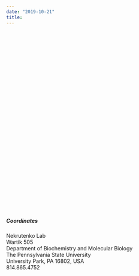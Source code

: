 ```yaml
---
date: "2019-10-21"
title:
---
```



<style>
    #map{ height: 480px }
</style>
<link rel="stylesheet" href="https://unpkg.com/leaflet@1.5.1/dist/leaflet.css"
   integrity="sha512-xwE/Az9zrjBIphAcBb3F6JVqxf46+CDLwfLMHloNu6KEQCAWi6HcDUbeOfBIptF7tcCzusKFjFw2yuvEpDL9wQ=="
   crossorigin=""/>
<script src="https://unpkg.com/leaflet@1.5.1/dist/leaflet.js"
   integrity="sha512-GffPMF3RvMeYyc1LWMHtK8EbPv0iNZ8/oTtHPx9/cc2ILxQ+u905qIwdpULaqDkyBKgOaB57QTMg7ztg8Jm2Og=="
   crossorigin=""></script>
<script type="text/javascript" src="https://stamen-maps.a.ssl.fastly.net/js/tile.stamen.js"></script>



<div class="card mb-3">
  <div id="map"></div>
  <div class="card-body">
    <h5 class="card-title">Coordinates</h5>
    <p class="card-text">
    Nekrutenko Lab<br>
    Wartik 505<br>
    Department of Biochemistry and Molecular Biology<br>
    The Pennsylvania State University<br>
    University Park, PA 16802, USA<br>
    814.865.4752<br>
  </p>
    <a href="mailto:anton@nekrut.org" target="_blank" class="btn btn-secondary"><i data-feather="send"></i></a>
  </div>
</div>

<script>
// replace "toner" here with "terrain" or "watercolor"
var layer = new L.StamenTileLayer("terrain");
var map = new L.Map("map", {
center: new L.LatLng(40.79988, -77.86244),
zoom: 16
});
var marker = L.marker([40.79988, -77.86259]).addTo(map);
map.addLayer(layer);
marker.bindPopup("<b>AN Lab</b><br>Wartik 505").openPopup();
</script>